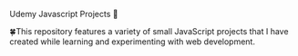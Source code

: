  Udemy Javascript Projects 🌟

🍀This repository features a variety of small JavaScript projects that I have created while learning and experimenting with web development.
